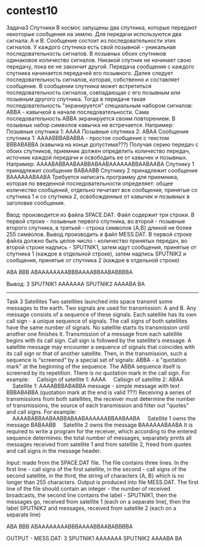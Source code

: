 # contest10
Задача3 Спутники
В космос запущены два спутника, которые передают некоторые сообщения на землю.
Для передачи используются два сигнала: A и B. Сообщение состоит из последовательности этих сигналов.
У каждого спутника есть свой позывной - уникальная последовательность сигналов. 
В позывных обоих спутников одинаковое количество сигналов.
Никакой спутник не начинает свою передачу, пока ее не закончит другой.
Передача сообщения с каждого спутника начинается передачей его позывного.
Далее следует последовательность сигналов, которая, собственно и составляет сообщение.
В сообщении спутника может встретиться последовательность сигналов, совпадающая с его позывным или позывным другого спутника.
Тогда в передаче такая последовательность "экранируется" специальным набором сигналов: ABBA - кавычкой в начале последовательности.
Сама последовательность ABBA экранируется своим повторением. В позывных набор символов кавычка не встречается.
Например:
    Позывные спутника 1: AAAA
    Позывные спутника 2: ABAA
    Сообщение спутника 1: AAAABBBABABBA - простое сообщение с текстом BBBABABBA (кавычка на конце допустима???)
Получая серию передач с обоих спутников, приемник должен определить количество передач, источник каждой передачи и освободить 
ее от кавычек и позывных.
Например:
    AAAABABBAABAABBABAABAAAAAABBAABAABA
    Спутнику 1 принадлежит сообщение BABAABB
    Спутнику 2 принадлежит сообщение BAAAAAABAABA
Требуется написать программу для приемника, которая по введенной последовательности определяет: общее количество сообщений,
отдельно печатает все сообщения, принятые со спутника 1 и со спутника 2, освобожденные от кавычек и позывных в заголовке сообщения.

Ввод: производится из файла SPACE.DAT. Файл содержит три строки.
В первой строке - позывные первого спутника, во второй - позывные второго спутника,
в третьей - строка символов {A,B} длиной не более 255 символов.
Вывод производить в файл MESS.DAT.
В первой строке файла должно быть целое число - количество принятых передач, во второй строке надпись - SPUTNIK1, затем идут сообщения,
принятые от спутника 1 (каждое в отдельной строке), затем надпись SPUTNIK2 и сообщения, 
принятые от спутника 2 (каждое в отдельной строке)

ABA
BBB
ABAAAAAAAABBBAAAABBAABABBBBA

Вывод:
3
SPUTNIK1
AAAAAAA
SPUTNIK2
AAAABA
BA
***************************************************************************************************************************************

Task 3 Satellites
Two satellites launched into space transmit some messages to the earth.
Two signals are used for transmission: A and B. Any message consists of a sequence of these signals.
Each satellite has its own call sign - a unique sequence of signals.
The call signs of both satellites have the same number of signals.
No satellite starts its transmission until another one finishes it.
Transmission of a message from each satellite begins with its call sign.
Call sign is followed by the satellite's message.
A satellite message may encounter a sequence of signals that coincides with its call sign or that of another satellite.
Then, in the transmission, such a sequence is “screened” by a special set of signals: ABBA - a "quotation mark" at 
the beginning of the sequence.
The ABBA sequence itself is screened by its repetition. There is no quotation mark in the call sign.
For example:
    Callsign of satellite 1: AAAA
    Callsign of satellite 2: ABAA
    Satellite 1: AAAABBBABABBA message - simple message with text BBBABABBA (quotation mark at the end is valid ???)
Receiving a series of transmissions from both satellites, the receiver must determine the number of transmissions,
the source of each transmission and filter out "quotes" and call signs.
For example:
    AAAABABBAABAABBABAABAAAAAABBAABAABA
    Satellite 1 owns the message BABAABB
    Satellite 2 owns the message BAAAAAABAABA
It is required to write a program for the receiver, which according to the entered sequence determines:
the total number of messages, separately prints all messages received from satellite 1 and from satellite 2,
freed from quotes and call signs in the message header.

Input: made from the SPACE.DAT file. The file contains three lines.
In the first line - call signs of the first satellite, in the second - call signs of the second satellite,
in the third, the string of characters {A, B} which is no longer than 255 characters.
Output is produced into file MESS.DAT.
The first line of the file should contain an integer - the number of received broadcasts,
the second line contains the label - SPUTNIK1, then the messages go,
received from satellite 1 (each on a separate line), 
then the label SPUTNIK2 and messages,
received from satellite 2 (each on a separate line)

ABA
BBB
ABAAAAAAAABBBAAAABBAABABBBBA

OUTPUT - MESS.DAT:
3
SPUTNIK1
AAAAAAA
SPUTNIK2
AAAABA
BA
 



 
